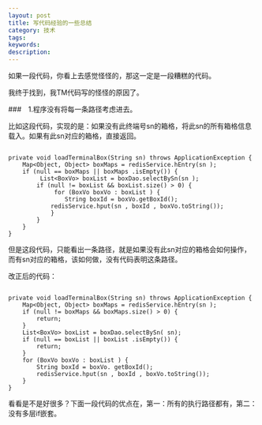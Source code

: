 ```yaml
---
layout: post
title: 写代码经验的一些总结
category: 技术
tags: 
keywords: 
description: 
---
```



如果一段代码，你看上去感觉怪怪的，那这一定是一段糟糕的代码。

我终于找到，我TM代码写的怪怪的原因了。


###　1.程序没有将每一条路径考虑进去。

比如这段代码，实现的是：如果没有此终端号sn的箱格，将此sn的所有箱格信息载入。如果有此sn对应的箱格，直接返回。

```

private void loadTerminalBox(String sn) throws ApplicationException {
	Map<Object, Object> boxMaps = redisService.hEntry(sn );
	if (null == boxMaps || boxMaps .isEmpty()) {
		 List<BoxVo> boxList = boxDao.selectBySn(sn );
		if (null != boxList && boxList.size() > 0) {
			 for (BoxVo boxVo : boxList ) {
				String boxId = boxVo.getBoxId();
			redisService.hput(sn , boxId , boxVo.toString());
			}
		}
	}
}

```

但是这段代码，只能看出一条路径，就是如果没有此sn对应的箱格会如何操作，而有sn对应的箱格，该如何做，没有代码表明这条路径。

改正后的代码：

```

private void loadTerminalBox(String sn) throws ApplicationException {
	Map<Object, Object> boxMaps = redisService.hEntry(sn );
	if (null != boxMaps && boxMaps.size() > 0) {
		return;
	}
	List<BoxVo> boxList = boxDao.selectBySn( sn);
	if (null == boxList || boxList .isEmpty()) {
		return;
	}
	for (BoxVo boxVo : boxList ) {
		String boxId = boxVo. getBoxId();
		redisService.hput(sn , boxId , boxVo.toString());
	}
}

```

看看是不是好很多？下面一段代码的优点在，第一：所有的执行路径都有，第二：没有多层if嵌套。

